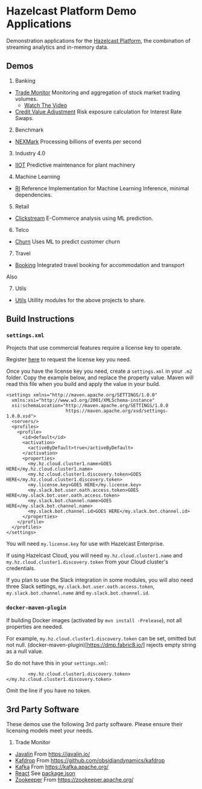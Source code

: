 # Hazelcast Platform Demo Applications

Demonstration applications for the [Hazelcast Platform](https://hazelcast.com/products/hazelcast-platform/), the combination
of streaming analytics and in-memory data.

## Demos

1. Banking
  * [Trade Monitor](./banking/trade-monitor) Monitoring and aggregation of stock market trading volumes.
    * [Watch The Video](https://hazelcast.com/resources/continuous-query-with-drill-down-demo/)
  * [Credit Value Adjustment](./banking/credit-value-adjustment) Risk exposure calculation for Interest Rate Swaps.
2. Benchmark
  * [NEXMark](./benchmark/nexmark) Processing billions of events per second
3. Industry 4.0
  * [IIOT](./industry/iiot) Predictive maintenance for plant machinery
4. Machine Learning
  * [RI](./ml/ml-ri) Reference Implementation for Machine Learning Inference, minimal dependencies.
5. Retail
  * [Clickstream](./retail/clickstream) E-Commerce analysis using ML prediction.
6. Telco
  * [Churn](./telco/churn) Uses ML to predict customer churn
7. Travel
  * [Booking](./travel/booking) Integrated travel booking for accommodation and transport

Also

7. Utils
  * [Utils](./utils) Utillity modules for the above projects to share.

## Build Instructions

### `settings.xml`

Projects that use commercial features require a license key to operate. 

Register [here](https://hazelcast.com/contact/) to request the license key you need.

Once you have the license key you need, create a `settings.xml` in your `.m2` folder. Copy
the example below, and replace the property value. Maven will read this file when you build
and apply the value in your build.

```
<settings xmlns="http://maven.apache.org/SETTINGS/1.0.0"
  xmlns:xsi="http://www.w3.org/2001/XMLSchema-instance"
  xsi:schemaLocation="http://maven.apache.org/SETTINGS/1.0.0
                      https://maven.apache.org/xsd/settings-1.0.0.xsd">
  <servers/>
  <profiles>
    <profile>
      <id>default</id>
      <activation>
        <activeByDefault>true</activeByDefault>
      </activation>
      <properties>
        <my.hz.cloud.cluster1.name>GOES HERE</my.hz.cloud.cluster1.name>
        <my.hz.cloud.cluster1.discovery.token>GOES HERE</my.hz.cloud.cluster1.discovery.token>
        <my.license.key>GOES HERE</my.license.key>
        <my.slack.bot.user.oath.access.token>GOES HERE</my.slack.bot.user.oath.access.token>
        <my.slack.bot.channel.name>GOES HERE</my.slack.bot.channel.name>
        <my.slack.bot.channel.id>GOES HERE</my.slack.bot.channel.id>
      </properties>
    </profile>
  </profiles>
</settings>
```

You will need `my.license.key` for use with Hazelcast Enterprise.

If using Hazelcast Cloud, you will need `my.hz.cloud.cluster1.name` and `my.hz.cloud.cluster1.discovery.token` from your Cloud cluster's credentials.

If you plan to use the Slack integration in some modules, you will also need three Slack settings,
`my.slack.bot.user.oath.access.token`, `my.slack.bot.channel.name` and `my.slack.bot.channel.id`.

### `docker-maven-plugin`

If building Docker images (activated by `mvn install -Prelease`), not all properties are needed.

For example, `my.hz.cloud.cluster1.discovery.token` can be set, omitted but not null. (docker-maven-plugin)[https://dmp.fabric8.io/]
rejects empty string as a null value.

So do not have this in your `settings.xml`:

```
        <my.hz.cloud.cluster1.discovery.token></my.hz.cloud.cluster1.discovery.token>
```

Omit the line if you have no token.

## 3rd Party Software

These demos use the following 3rd party software. Please ensure their licensing models meet your needs.

1. Trade Monitor
* [Javalin](./banking/trade-monitor/webapp) From https://javalin.io/
* [Kafdrop](./banking/trade-monitor/kafdrop) From https://github.com/obsidiandynamics/kafdrop
* [Kafka](./banking/trade-monitor/kafka-broker) From https://kafka.apache.org/
* [React](./banking/trade-monitor/webapp/src/main/app/package.json) See [package.json](./banking/trade-monitor/webapp/src/main/app/package.json)
* [Zookeeper](./banking/trade-monitor/zookeeper) From https://zookeeper.apache.org/
